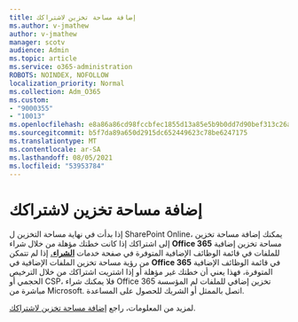 ```yaml
---
title: إضافة مساحة تخزين لاشتراكك
ms.author: v-jmathew
author: v-jmathew
manager: scotv
audience: Admin
ms.topic: article
ms.service: o365-administration
ROBOTS: NOINDEX, NOFOLLOW
localization_priority: Normal
ms.collection: Adm_O365
ms.custom:
- "9000355"
- "10013"
ms.openlocfilehash: e8a86a86cd98fccbfec1855d13a85e5b9b0dd7d90bef313c26a29160528701e9
ms.sourcegitcommit: b5f7da89a650d2915dc652449623c78be6247175
ms.translationtype: MT
ms.contentlocale: ar-SA
ms.lasthandoff: 08/05/2021
ms.locfileid: "53953784"
---
```

# <a name="add-storage-space-for-your-subscription"></a>إضافة مساحة تخزين لاشتراكك

إذا بدأت في نهاية مساحة التخزين ل SharePoint Online، يمكنك إضافة [](https://docs.microsoft.com/microsoft-365/commerce/add-storage-space) مساحة تخزين إلى اشتراكك إذا كانت خطتك مؤهلة من خلال شراء **Office 365** مساحة تخزين إضافية للملفات في قائمة الوظائف الإضافية المتوفرة في صفحة خدمات **[الشراء.](https://go.microsoft.com/fwlink/p/?linkid=868433)** إذا لم تتمكن من رؤية مساحة تخزين الملفات الإضافية في **Office 365** في قائمة الوظائف الإضافية المتوفرة، فهذا يعني أن خطتك غير مؤهلة أو إذا اشتريت اشتراكك من خلال الترخيص الحجمي أو CSP، فلا يمكنك شراء Office 365 تخزين إضافي للملفات لم المؤسسة مباشرة من Microsoft. اتصل بالممثل أو الشريك للحصول على المساعدة.

لمزيد من المعلومات، راجع [إضافة مساحة تخزين لاشتراكك](https://docs.microsoft.com/microsoft-365/commerce/add-storage-space).
